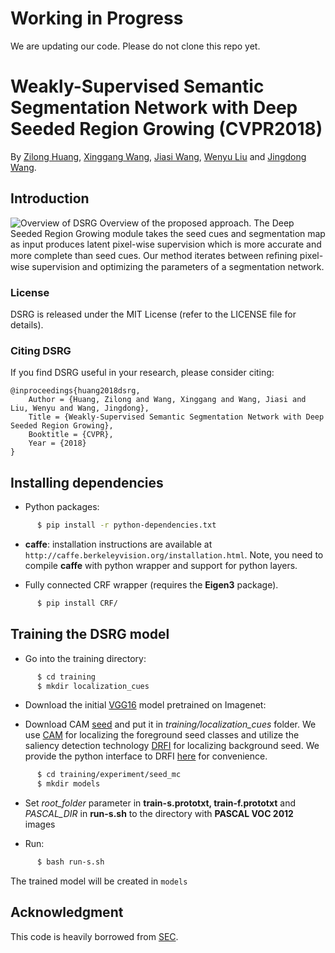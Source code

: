 # Working in Progress

We are updating our code. Please do not clone this repo yet.

# Weakly-Supervised Semantic Segmentation Network with Deep Seeded Region Growing (CVPR2018)
By [Zilong Huang](http://speedinghzl.github.io), [Xinggang Wang](http://mclab.eic.hust.edu.cn/~xwang/index.htm), [Jiasi Wang](https://github.com/JiasiWang), [Wenyu Liu](http://mclab.eic.hust.edu.cn/MCWebDisplay/PersonDetails.aspx?Name=Wenyu%20Liu) and [Jingdong Wang](https://jingdongwang2017.github.io/).

## Introduction
![Overview of DSRG](http://p9p8n5on3.bkt.clouddn.com/DSRG.PNG)
Overview of the proposed approach. The Deep Seeded Region Growing module takes the seed cues and segmentation map as input produces latent pixel-wise supervision which is more accurate and more complete than seed cues. Our method iterates between reﬁning pixel-wise supervision and optimizing the parameters of a segmentation network.


### License

DSRG is released under the MIT License (refer to the LICENSE file for details).

### Citing DSRG

If you find DSRG useful in your research, please consider citing:

    @inproceedings{huang2018dsrg,
        Author = {Huang, Zilong and Wang, Xinggang and Wang, Jiasi and Liu, Wenyu and Wang, Jingdong},
        Title = {Weakly-Supervised Semantic Segmentation Network with Deep Seeded Region Growing},
        Booktitle = {CVPR},
        Year = {2018}
    }
    
## Installing dependencies

* Python packages:
```bash
      $ pip install -r python-dependencies.txt
```
* **caffe**: installation instructions are available at `http://caffe.berkeleyvision.org/installation.html`.
   Note, you need to compile **caffe** with python wrapper and support for python layers.

* Fully connected CRF wrapper (requires the **Eigen3** package).
```bash
      $ pip install CRF/
```

## Training the DSRG model

* Go into the training directory: 

```bash
      $ cd training
      $ mkdir localization_cues
```

* Download the initial [VGG16](https://drive.google.com/open?id=1nq49w4os6BZ1JcrM4xqZKZh1wR3-32wi) model pretrained on Imagenet: 

* Download CAM [seed](https://drive.google.com/open?id=1cHyhjul9srPlwcl4xqrYR9MwzhFGwKXU) and put it in *training/localization_cues* folder. We use [CAM](http://cnnlocalization.csail.mit.edu/) for localizing the foreground seed classes and utilize the saliency detection technology [DRFI](http://supermoe.cs.umass.edu/~hzjiang/drfi/) for localizing background seed. We provide the python interface to DRFI [here](https://github.com/speedinghzl/drfi_cpp) for convenience.

```bash
      $ cd training/experiment/seed_mc
      $ mkdir models
```
* Set *root_folder* parameter in **train-s.prototxt, train-f.prototxt** and *PASCAL_DIR*  in **run-s.sh** to the directory with **PASCAL VOC 2012** images

* Run:

```bash
      $ bash run-s.sh
```
   The trained model will be created in `models`
   
## Acknowledgment
This code is heavily borrowed from [SEC](https://github.com/kolesman/SEC).
